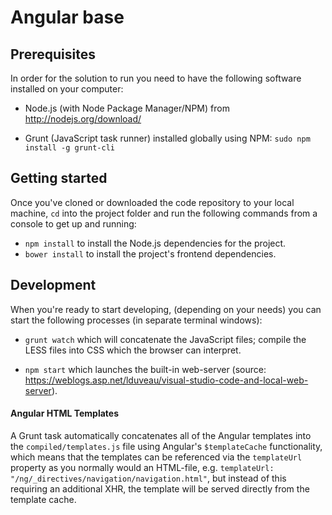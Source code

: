 # Angular base

## Prerequisites
In order for the solution to run you need to have the following software installed on your computer:

-  Node.js (with Node Package Manager/NPM) from
    http://nodejs.org/download/

-  Grunt (JavaScript task runner) installed globally using NPM:
    `sudo npm install -g grunt-cli`


## Getting started
Once you've cloned or downloaded the code repository to your local machine, `cd` into the project folder and run the following commands from a console to get up and running:

- `npm install` to install the Node.js dependencies for the project.
- `bower install` to install the project's frontend dependencies.


## Development
When you're ready to start developing, (depending on your needs) you can start the following processes (in separate terminal windows):

- `grunt watch` which will concatenate the JavaScript files; compile the LESS files into CSS which the browser can interpret.

- `npm start` which launches the built-in web-server (source: https://weblogs.asp.net/lduveau/visual-studio-code-and-local-web-server).


#### Angular HTML Templates
A Grunt task automatically concatenates all of the Angular templates into the `compiled/templates.js` file using Angular's `$templateCache` functionality, which means that the templates can be referenced via the `templateUrl` property as you normally would an HTML-file, e.g. `templateUrl: "/ng/_directives/navigation/navigation.html"`, but instead of this requiring an additional XHR, the template will be served directly from the template cache.